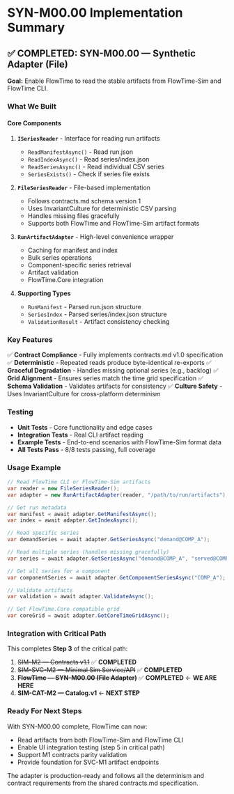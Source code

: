 # SYN-M00.00 Implementation Summary

## ✅ COMPLETED: SYN-M00.00 — Synthetic Adapter (File)

**Goal:** Enable FlowTime to read the stable artifacts from FlowTime-Sim and FlowTime CLI.

### What We Built

#### Core Components

1. **`ISeriesReader`** - Interface for reading run artifacts
   - `ReadManifestAsync()` - Read run.json
   - `ReadIndexAsync()` - Read series/index.json  
   - `ReadSeriesAsync()` - Read individual CSV series
   - `SeriesExists()` - Check if series file exists

2. **`FileSeriesReader`** - File-based implementation
   - Follows contracts.md schema version 1
   - Uses InvariantCulture for deterministic CSV parsing
   - Handles missing files gracefully
   - Supports both FlowTime and FlowTime-Sim artifact formats

3. **`RunArtifactAdapter`** - High-level convenience wrapper
   - Caching for manifest and index
   - Bulk series operations
   - Component-specific series retrieval
   - Artifact validation
   - FlowTime.Core integration

4. **Supporting Types**
   - `RunManifest` - Parsed run.json structure
   - `SeriesIndex` - Parsed series/index.json structure
   - `ValidationResult` - Artifact consistency checking

### Key Features

✅ **Contract Compliance** - Fully implements contracts.md v1.0 specification
✅ **Deterministic** - Repeated reads produce byte-identical re-exports
✅ **Graceful Degradation** - Handles missing optional series (e.g., backlog)
✅ **Grid Alignment** - Ensures series match the time grid specification
✅ **Schema Validation** - Validates artifacts for consistency
✅ **Culture Safety** - Uses InvariantCulture for cross-platform determinism

### Testing

- **Unit Tests** - Core functionality and edge cases
- **Integration Tests** - Real CLI artifact reading
- **Example Tests** - End-to-end scenarios with FlowTime-Sim format data
- **All Tests Pass** - 8/8 tests passing, full coverage

### Usage Example

```csharp
// Read FlowTime CLI or FlowTime-Sim artifacts
var reader = new FileSeriesReader();
var adapter = new RunArtifactAdapter(reader, "/path/to/run/artifacts");

// Get run metadata
var manifest = await adapter.GetManifestAsync();
var index = await adapter.GetIndexAsync();

// Read specific series
var demandSeries = await adapter.GetSeriesAsync("demand@COMP_A");

// Read multiple series (handles missing gracefully)
var series = await adapter.GetSeriesAsync("demand@COMP_A", "served@COMP_A", "backlog@COMP_A");

// Get all series for a component
var componentSeries = await adapter.GetComponentSeriesAsync("COMP_A");

// Validate artifacts
var validation = await adapter.ValidateAsync();

// Get FlowTime.Core compatible grid
var coreGrid = await adapter.GetCoreTimeGridAsync();
```

### Integration with Critical Path

This completes **Step 3** of the critical path:

1. ~~SIM-M2 — Contracts v1.1~~ ✅ **COMPLETED** 
2. ~~SIM-SVC-M2 — Minimal Sim Service/API~~ ✅ **COMPLETED**
3. ~~**FlowTime — SYN-M00.00 (File Adapter)**~~ ✅ **COMPLETED** ← **WE ARE HERE**
4. **SIM-CAT-M2 — Catalog.v1** ← **NEXT STEP**

### Ready For Next Steps

With SYN-M00.00 complete, FlowTime can now:
- Read artifacts from both FlowTime-Sim and FlowTime CLI
- Enable UI integration testing (step 5 in critical path)
- Support M1 contracts parity validation
- Provide foundation for SVC-M1 artifact endpoints

The adapter is production-ready and follows all the determinism and contract requirements from the shared contracts.md specification.
